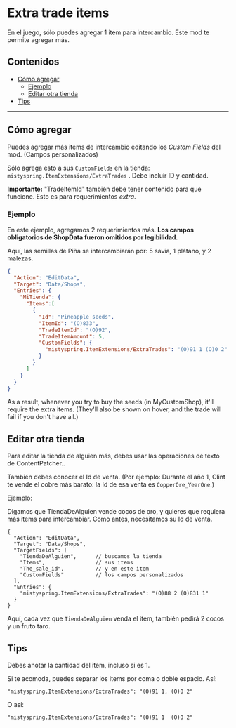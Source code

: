 # Extra trade items

En el juego, sólo puedes agregar 1 item para intercambio. Este mod te permite agregar más.

## Contenidos

* [Cómo agregar](#cómo-agregar)
  * [Ejemplo](#ejemplo)
  * [Editar otra tienda](#editar-otra-tienda)
* [Tips](#tips)

---

## Cómo agregar

Puedes agregar más items de intercambio editando los *Custom Fields* del mod. (Campos personalizados)

Sólo agrega esto a sus `CustomFields` en la tienda:  `mistyspring.ItemExtensions/ExtraTrades` . Debe incluir ID y cantidad.

**Importante:** "TradeItemId" también debe tener contenido para que funcione. Esto es para requerimientos _extra_.

### Ejemplo

En este ejemplo, agregamos 2 requerimientos más. **Los campos obligatorios de ShopData fueron omitidos por legibilidad**.

Aquí, las semillas de Piña se intercambiarán por: 5 savia, 1 plátano, y 2 malezas.

```json
{
  "Action": "EditData",
  "Target": "Data/Shops",
  "Entries": {
    "MiTienda": {
      "Items":[
        {
          "Id": "Pineapple seeds",
          "ItemId": "(O)833",
          "TradeItemId": "(O)92", 
          "TradeItemAmount": 5, 
          "CustomFields": {
            "mistyspring.ItemExtensions/ExtraTrades": "(O)91 1 (O)0 2"
          }
        }
      ]
    }
  }
}
```

As a result, whenever you try to buy the seeds (in MyCustomShop), it'll require the extra items. (They'll also be shown on hover, and the trade will fail if you don't have all.)


## Editar otra tienda

Para editar la tienda de alguien más, debes usar las operaciones de texto de ContentPatcher..

También debes conocer el Id de venta.
(Por ejemplo: Durante el año 1, Clint te vende el cobre más barato: la Id de esa venta es `CopperOre_YearOne`.)

Ejemplo:

Digamos que TiendaDeAlguien vende cocos de oro, y quieres que requiera más items para intercambiar. Como antes, necesitamos su Id de venta.

```jsonc
{
  "Action": "EditData",
  "Target": "Data/Shops",
  "TargetFields": [
    "TiendaDeAlguien",      // buscamos la tienda
    "Items",                // sus items
    "The_sale_id",          // y en este item
    "CustomFields"          // los campos personalizados
  ],
  "Entries": {
    "mistyspring.ItemExtensions/ExtraTrades": "(O)88 2 (O)831 1"
  }
}
```

Aquí, cada vez que `TiendaDeAlguien` venda el item, también pedirá 2 cocos y un fruto taro.

## Tips

Debes anotar la cantidad del item, incluso si es 1.


Si te acomoda, puedes separar los items por coma o doble espacio.
Así:

```jsonc
"mistyspring.ItemExtensions/ExtraTrades": "(O)91 1, (O)0 2"
```

O así:
```jsonc
"mistyspring.ItemExtensions/ExtraTrades": "(O)91 1  (O)0 2"
```
